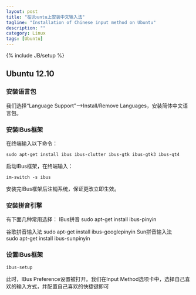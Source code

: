 ```yaml
---
layout: post
title: "在Ubuntu上安装中文输入法"
tagline: "Installation of Chinese input method on Ubuntu"
description: ""
category: Linux
tags: [Ubuntu]
---
```

{% include JB/setup %}

## Ubuntu 12.10

### 安装语言包

我们选择“Language Support”-->Install/Remove Languages，安装简体中文语言包。

### 安装IBus框架

在终端输入以下命令：

	sudo apt-get install ibus ibus-clutter ibus-gtk ibus-gtk3 ibus-qt4

启动IBus框架，在终端输入：

	im-switch -s ibus

安装完IBus框架后注销系统，保证更改立即生效。


### 安装拼音引擎
 
有下面几种常用选择：
IBus拼音
	sudo apt-get install ibus-pinyin

谷歌拼音输入法
	sudo apt-get install ibus-googlepinyin
Sun拼音输入法	
	sudo apt-get install ibus-sunpinyin

### 设置IBus框架  

	ibus-setup

此时，IBus Preference设置被打开。我们在Input Method选项卡中，选择自己喜欢的输入方式，并配置自己喜欢的快捷键即可

